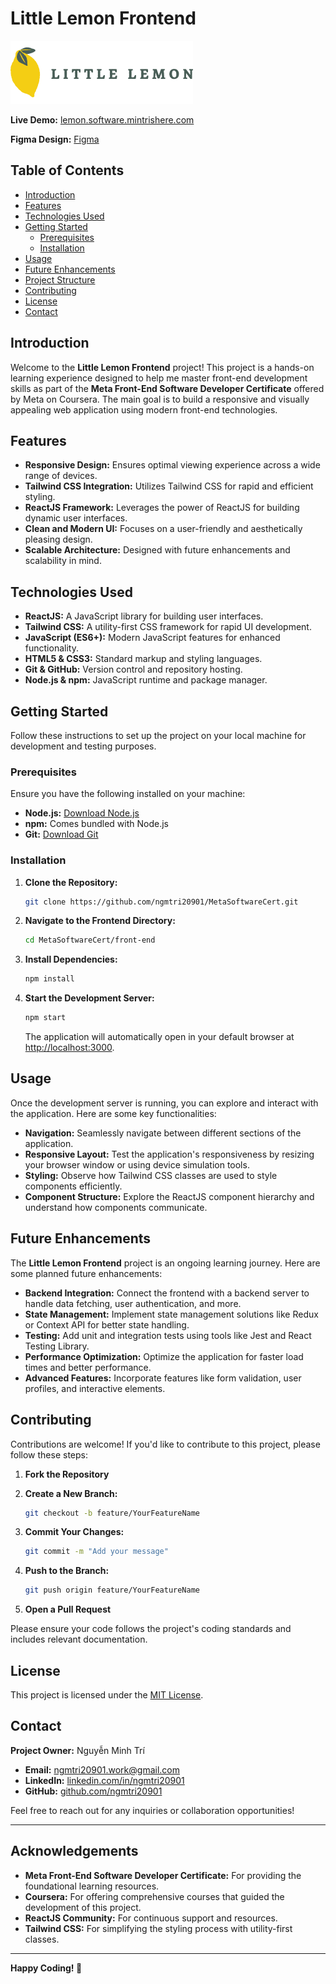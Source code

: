 # Little Lemon Frontend

![Little Lemon Logo](https://github.com/ngmtri20901/MetaSoftwareCert/blob/Front-end/src/images/Logo-yellow-horizon.png)

**Live Demo:** [lemon.software.mintrishere.com](https://lemon.software.mintrishere.com)

**Figma Design:** [Figma](https://www.figma.com/proto/4LePxU1nNDxXOY6XM5y8JA/LittleLemon?node-id=26-339&p=f&t=9s8FRjsD2hUFxKky-1&scaling=min-zoom&content-scaling=fixed&page-id=26%3A338)

## Table of Contents

- [Introduction](#introduction)
- [Features](#features)
- [Technologies Used](#technologies-used)
- [Getting Started](#getting-started)
  - [Prerequisites](#prerequisites)
  - [Installation](#installation)
- [Usage](#usage)
- [Future Enhancements](#future-enhancements)
- [Project Structure](#project-structure)
- [Contributing](#contributing)
- [License](#license)
- [Contact](#contact)

## Introduction

Welcome to the **Little Lemon Frontend** project! This project is a hands-on learning experience designed to help me master front-end development skills as part of the **Meta Front-End Software Developer Certificate** offered by Meta on Coursera. The main goal is to build a responsive and visually appealing web application using modern front-end technologies.

## Features

- **Responsive Design:** Ensures optimal viewing experience across a wide range of devices.
- **Tailwind CSS Integration:** Utilizes Tailwind CSS for rapid and efficient styling.
- **ReactJS Framework:** Leverages the power of ReactJS for building dynamic user interfaces.
- **Clean and Modern UI:** Focuses on a user-friendly and aesthetically pleasing design.
- **Scalable Architecture:** Designed with future enhancements and scalability in mind.

## Technologies Used

- **ReactJS:** A JavaScript library for building user interfaces.
- **Tailwind CSS:** A utility-first CSS framework for rapid UI development.
- **JavaScript (ES6+):** Modern JavaScript features for enhanced functionality.
- **HTML5 & CSS3:** Standard markup and styling languages.
- **Git & GitHub:** Version control and repository hosting.
- **Node.js & npm:** JavaScript runtime and package manager.

## Getting Started

Follow these instructions to set up the project on your local machine for development and testing purposes.

### Prerequisites

Ensure you have the following installed on your machine:

- **Node.js:** [Download Node.js](https://nodejs.org/)
- **npm:** Comes bundled with Node.js
- **Git:** [Download Git](https://git-scm.com/downloads)

### Installation

1. **Clone the Repository:**

   ```bash
   git clone https://github.com/ngmtri20901/MetaSoftwareCert.git
   ```

2. **Navigate to the Frontend Directory:**

   ```bash
   cd MetaSoftwareCert/front-end
   ```

3. **Install Dependencies:**

   ```bash
   npm install
   ```

4. **Start the Development Server:**

   ```bash
   npm start
   ```

   The application will automatically open in your default browser at [http://localhost:3000](http://localhost:3000).

## Usage

Once the development server is running, you can explore and interact with the application. Here are some key functionalities:

- **Navigation:** Seamlessly navigate between different sections of the application.
- **Responsive Layout:** Test the application's responsiveness by resizing your browser window or using device simulation tools.
- **Styling:** Observe how Tailwind CSS classes are used to style components efficiently.
- **Component Structure:** Explore the ReactJS component hierarchy and understand how components communicate.

## Future Enhancements

The **Little Lemon Frontend** project is an ongoing learning journey. Here are some planned future enhancements:

- **Backend Integration:** Connect the frontend with a backend server to handle data fetching, user authentication, and more.
- **State Management:** Implement state management solutions like Redux or Context API for better state handling.
- **Testing:** Add unit and integration tests using tools like Jest and React Testing Library.
- **Performance Optimization:** Optimize the application for faster load times and better performance.
- **Advanced Features:** Incorporate features like form validation, user profiles, and interactive elements.

## Contributing

Contributions are welcome! If you'd like to contribute to this project, please follow these steps:

1. **Fork the Repository**
2. **Create a New Branch:**

   ```bash
   git checkout -b feature/YourFeatureName
   ```

3. **Commit Your Changes:**

   ```bash
   git commit -m "Add your message"
   ```

4. **Push to the Branch:**

   ```bash
   git push origin feature/YourFeatureName
   ```

5. **Open a Pull Request**

Please ensure your code follows the project's coding standards and includes relevant documentation.

## License

This project is licensed under the [MIT License](LICENSE).

## Contact

**Project Owner:** Nguyễn Minh Trí

- **Email:** ngmtri20901.work@gmail.com
- **LinkedIn:** [linkedin.com/in/ngmtri20901](https://www.linkedin.com/in/ngmtri20901)
- **GitHub:** [github.com/ngmtri20901](https://github.com/ngmtri20901)

Feel free to reach out for any inquiries or collaboration opportunities!

---

## Acknowledgements

- **Meta Front-End Software Developer Certificate:** For providing the foundational learning resources.
- **Coursera:** For offering comprehensive courses that guided the development of this project.
- **ReactJS Community:** For continuous support and resources.
- **Tailwind CSS:** For simplifying the styling process with utility-first classes.

---

**Happy Coding! 🚀**

